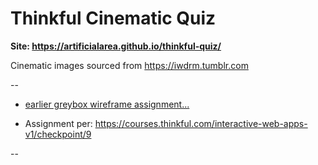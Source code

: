# Thinkful Cinematic Quiz

**Site: https://artificialarea.github.io/thinkful-quiz/**

Cinematic images sourced from https://iwdrm.tumblr.com

--

* [earlier greybox wireframe assignment...](https://gist.github.com/artificialarea/172b518671b0835da32d7742ded26e46)

* Assignment per: https://courses.thinkful.com/interactive-web-apps-v1/checkpoint/9

--





